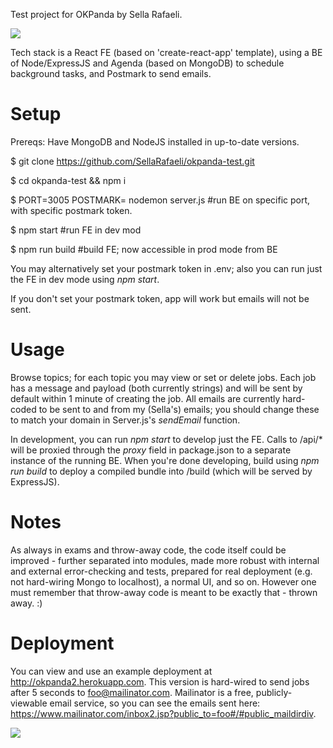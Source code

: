 Test project for OKPanda by Sella Rafaeli.

<img src='http://i.imgur.com/n4PlfvO.png'/>

Tech stack is a React FE (based on 'create-react-app' template), using a BE of Node/ExpressJS and Agenda (based on MongoDB) to schedule background tasks, and Postmark to send emails. 

# Setup 

Prereqs: Have MongoDB and NodeJS installed in up-to-date versions. 

$ git clone https://github.com/SellaRafaeli/okpanda-test.git

$ cd okpanda-test && npm i 

$ PORT=3005 POSTMARK=<your-postmark-token> nodemon server.js #run BE on specific port, with specific postmark token.

$ npm start #run FE in dev mod 

$ npm run build #build FE; now accessible in prod mode from BE 

You may alternatively set your postmark token in .env; also you can run just the FE in dev mode using _npm start_. 

If you don't set your postmark token, app will work but emails will not be sent. 

# Usage

Browse topics; for each topic you may view or set or delete jobs. Each job has a message and payload (both currently strings) and will be sent by default within 1 minute of creating the job. All emails are currently hard-coded to be sent to and from my (Sella's) emails; you should change these to match your domain in Server.js's _sendEmail_ function. 

In development, you can run _npm start_ to develop just the FE. Calls to /api/* will be proxied through the _proxy_ field in package.json to a separate instance of the running BE. When you're done developing, build using _npm run build_ to deploy a compiled bundle into /build (which will be served by ExpressJS).

# Notes

As always in exams and throw-away code, the code itself could be improved - further separated into modules, made more robust with internal and external error-checking and tests, prepared for real deployment (e.g. not hard-wiring Mongo to localhost), a normal UI, and so on. However one must remember that throw-away code is meant to be exactly that - thrown away. :) 

# Deployment 

You can view and use an example deployment at <a href="http://okpanda2.herokuapp.com">http://okpanda2.herokuapp.com</a>. This version is hard-wired to send jobs after 5 seconds to foo@mailinator.com. Mailinator is a free, publicly-viewable email service, so you can see the emails sent here: <a href="https://www.mailinator.com/inbox2.jsp?public_to=foo#/#public_maildirdiv">https://www.mailinator.com/inbox2.jsp?public_to=foo#/#public_maildirdiv</a>.

<img src='http://i.imgur.com/rG9Nyo7.png'/>